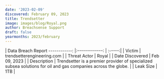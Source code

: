 ```yaml
---
date: '2023-02-09'
discovered: February 09, 2023
title: Trendsetter
image: images/blog/Royal.png
author: Breachsense Support
draft: false
yearmonths: 2023/february
---
```



| Data Breach Report
------------:     |:-------------:    | :-----:|
| Victim      | trendsetterengineering.com      | 
| Threat Actor      | Royal      | 
| Date Discovered      | Feb 09, 2023      | 
| Description      | Trendsetter is a premier provider of specialized subsea solutions for oil and gas companies across the globe.      | 
| Leak Size      | 1TB      | 

